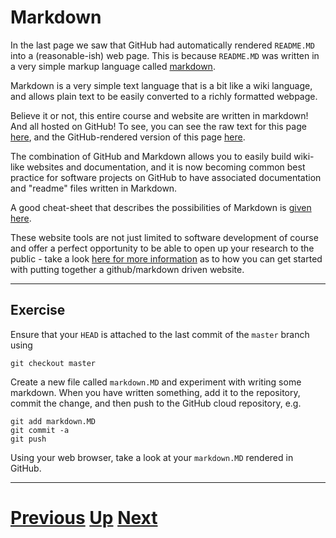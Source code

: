---
---

# Markdown

In the last page we saw that GitHub had automatically rendered `README.MD` into
a (reasonable-ish) web page. This is because `README.MD` was written in a very
simple markup language called [markdown](https://en.wikipedia.org/wiki/Markdown).

Markdown is a very simple text language that is a bit like a wiki language, 
and allows plain text to be easily converted to a richly formatted webpage.

Believe it or not, this entire course and website are written in markdown!
And all hosted on GitHub! To see, you can see the raw text for this page
[here](https://raw.githubusercontent.com/Chris35Wills/Chris35Wills.github.io/master/courses/Intro_github/markdown.md),
and the GitHub-rendered version of this page [here](https://github.com/Chris35Wills/Chris35Wills.github.io/blob/master/courses/Intro_github/markdown.md).

The combination of GitHub and Markdown allows you to easily build wiki-like
websites and documentation, and it is now becoming common best practice for 
software projects on GitHub to have associated documentation and "readme"
files written in Markdown.

A good cheat-sheet that describes the possibilities of Markdown is 
[given here](https://github.com/adam-p/markdown-here/wiki/Markdown-Cheatsheet).

These website tools are not just limited to software development of course and offer a perfect opportunity to be able to open up your 
research to the public - take a look [here for more information](../github_markdown_webpages.md) as to how you can get started with putting together a github/markdown driven website.

***

## Exercise

Ensure that your `HEAD` is attached to the last commit of the `master` branch using

```
git checkout master
```

Create a new file called `markdown.MD` and experiment with writing some markdown.
When you have written something, add it to the repository, commit the change, and
then push to the GitHub cloud repository, e.g.

```
git add markdown.MD
git commit -a
git push
```

Using your web browser, take a look at your `markdown.MD` rendered in GitHub.

***

# [Previous](../push) [Up](../README) [Next](../cloning)
